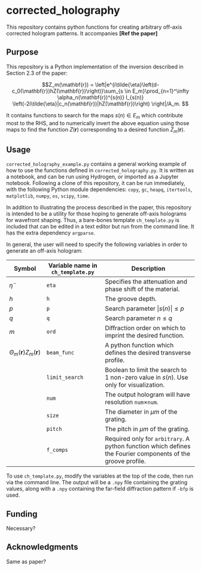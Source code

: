 # corrected_holography
This repository contains python functions for creating arbitrary off-axis corrected hologram patterns. It accompanies **[Ref the paper]**

## Purpose

This repository is a Python implementation of the inversion described in Section 2.3 of the paper:

$$Z_m(\mathbf{r}) = \left|e^{i\tilde{\eta}\left(d-c_0(\mathbf{r})hZ(\mathbf{r})\right)}\sum_{s \in E_m}\prod_{n=1}^\infty \alpha_n(\mathbf{r})^{s(n)} I_{s(n)} \left(-2i\tilde{\eta}|c_n(\mathbf{r})|hZ(\mathbf{r})\right) \right|/A_m. $$

It contains functions to search for the maps $s(n) \in E_m$ which contribute most to the RHS, and to numerically invert the above equation using those maps to find the function $Z(\mathbf{r})$ corresponding to a desired function $Z_m(\mathbf{r})$.

## Usage

`corrected_holography_example.py` contains a general working example of how to use the functions defined in `corrected_holography.py`. It is written as a notebook, and can be run using Hydrogen, or imported as a Jupyter notebook. Following a clone of this repository, it can be run immediately, with the following Python module dependencies: `copy`, `gc`, `heapq`, `itertools`, `matplotlib`, `numpy`, `os`, `scipy`, `time`.

In addition to illustrating the process described in the paper, this repository is intended to be a utility for those hoping to generate off-axis holograms for wavefront shaping. Thus, a bare-bones template `ch_template.py` is included that can be edited in a text editor but run from the command line. It has the extra dependency `argparse`.

In general, the user will need to specify the following variables in order to generate an off-axis hologram:

|Symbol|Variable name in `ch_template.py`|Description|
|-------|------|---|
|$\tilde{\eta}$|`eta`|Specifies the attenuation and phase shift of the material.|
|$h$|`h`|The groove depth.|
|$p$|`p`|Search parameter $\|s(n)\|\leq p$ |
|$q$|`q`|Search parameter $n\leq q$ |
|$m$|`ord`|Diffraction order on which to imprint the desired function.|
|$\Theta_m(\mathbf{r})Z_m(\mathbf{r})$|`beam_func`|A python function which defines the desired transverse profile.|
||`limit_search`|Boolean to limit the search to 1 non-zero value in $s(n)$. Use only for visualization. |
||`num`|The output hologram will have resolution `num`$\times$`num`. |
||`size`|The diameter in $\mu m$ of the grating. |
||`pitch`|The pitch in $\mu m$ of the grating. |
||`f_comps`|Required only for `arbitrary`. A python function which defines the Fourier components of the groove profile.|

To use `ch_template.py`, modify the variables at the top of the code, then run via the command line. The output will be a `.npy` file containing the grating values, along with a `.npy` containing the far-field diffraction pattern if `-bfp` is used. 

## Funding

Necessary?

## Acknowledgments
Same as paper?
